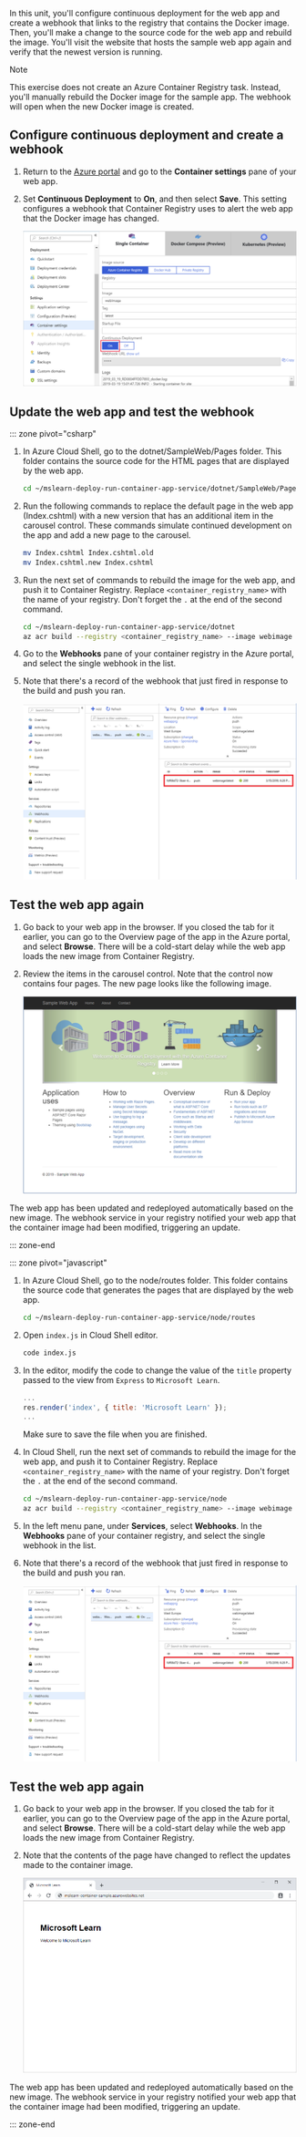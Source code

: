 In this unit, you'll configure continuous deployment for the web app and create a webhook that links to the registry that contains the Docker image. Then, you'll make a change to the source code for the web app and rebuild the image. You'll visit the website that hosts the sample web app again and verify that the newest version is running.

> [!NOTE]
> This exercise does not create an Azure Container Registry task. Instead, you'll manually rebuild the Docker image for the sample app. The webhook will open when the new Docker image is created.

## Configure continuous deployment and create a webhook

1. Return to the [Azure portal](https://portal.azure.com/?azure-portal=true) and go to the **Container settings** pane of your web app.

1. Set **Continuous Deployment** to **On**, and then select **Save**. This setting configures a webhook that Container Registry uses to alert the web app that the Docker image has changed.

    ![Screenshot that shows the container settings for the web app with continuous deployment enabled.](../media/7-continuous-deployment-annotated.png)

## Update the web app and test the webhook

::: zone pivot="csharp"

1. In Azure Cloud Shell, go to the dotnet/SampleWeb/Pages folder. This folder contains the source code for the HTML pages that are displayed by the web app.

    ```bash
    cd ~/mslearn-deploy-run-container-app-service/dotnet/SampleWeb/Pages
    ```

1. Run the following commands to replace the default page in the web app (Index.cshtml) with a new version that has an additional item in the carousel control. These commands simulate continued development on the app and add a new page to the carousel.

    ```bash
    mv Index.cshtml Index.cshtml.old
    mv Index.cshtml.new Index.cshtml
    ```

1. Run the next set of commands to rebuild the image for the web app, and push it to Container Registry. Replace `<container_registry_name>` with the name of your registry. Don't forget the `.` at the end of the second command.

    ```bash
    cd ~/mslearn-deploy-run-container-app-service/dotnet
    az acr build --registry <container_registry_name> --image webimage .
    ```

1. Go to the **Webhooks** pane of your container registry in the Azure portal, and select the single webhook in the list.

1. Note that there's a record of the webhook that just fired in response to the build and push you ran.

    ![Screenshot of the webhook showing the push event.](../media/7-acr-webhook-event.png)

## Test the web app again

1. Go back to your web app in the browser. If you closed the tab for it earlier, you can go to the Overview page of the app in the Azure portal, and select **Browse**. There will be a cold-start delay while the web app loads the new image from Container Registry.

1. Review the items in the carousel control. Note that the control now contains four pages. The new page looks like the following image.

    ![Screenshot of the sample web app.](../media/7-sample-web-app-dotnet.png)

The web app has been updated and redeployed automatically based on the new image. The webhook service in your registry notified your web app that the container image had been modified, triggering an update.

::: zone-end

::: zone pivot="javascript"

1. In Azure Cloud Shell, go to the node/routes folder. This folder contains the source code that generates the pages that are displayed by the web app.

    ```bash
    cd ~/mslearn-deploy-run-container-app-service/node/routes
    ```

1. Open `index.js` in Cloud Shell editor.

    ```bash
    code index.js
    ```

1. In the editor, modify the code to change the value of the `title` property passed to the view from `Express` to `Microsoft Learn`.

    ```javascript
    ...
    res.render('index', { title: 'Microsoft Learn' });
    ...
    ```

    Make sure to save the file when you are finished.

1. In Cloud Shell, run the next set of commands to rebuild the image for the web app, and push it to Container Registry. Replace `<container_registry_name>` with the name of your registry. Don't forget the `.` at the end of the second command.

    ```bash
    cd ~/mslearn-deploy-run-container-app-service/node
    az acr build --registry <container_registry_name> --image webimage .
    ```

1. In the left menu pane, under **Services**, select **Webhooks**. In the **Webhooks** pane of your container registry, and select the single webhook in the list.

1. Note that there's a record of the webhook that just fired in response to the build and push you ran.

    ![Screenshot of the webhook showing the push event.](../media/7-acr-webhook-event.png)

## Test the web app again

1. Go back to your web app in the browser. If you closed the tab for it earlier, you can go to the Overview page of the app in the Azure portal, and select **Browse**. There will be a cold-start delay while the web app loads the new image from Container Registry.

1. Note that the contents of the page have changed to reflect the updates made to the container image.

    ![Screenshot of the sample web app.](../media/7-sample-web-app-node.png)

The web app has been updated and redeployed automatically based on the new image. The webhook service in your registry notified your web app that the container image had been modified, triggering an update.

::: zone-end

